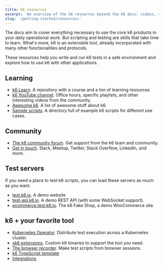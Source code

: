 ```yaml
---
title: k6 resources
excerpt: 'An overview of the k6 resources beyond the k6 docs: videos, repositories, test servers, courses, and more'
slug: '/getting-started/resources/'
---
```


The docs aim to cover everything necessary to use the core k6 products in your daily operational work.
But scripting and testing are skills that take time to learn.
What's more, k6 is an extensible tool, already incorporated with many other functionalities and protocols.

These resources help you write and run k6 tests in a safe environment and explore how to use k6 with other applications.

## Learning

- [k6 Learn](https://github.com/grafana/k6-learn). A repository with a course and a ton of learning resources
- [k6 YouTube channel](https://www.youtube.com/c/k6test/playlists). Office hours, specific playlists, and other interesting videos from the community.
- [Awesome k6](https://github.com/grafana/awesome-k6). A list of awesome stuff about k6.
- [Sample scripts](https://github.com/grafana/k6/tree/master/samples). A directory full of example k6 scripts for different use cases.

## Community

- [The k6 community forum](https://community.k6.io/). Get support from the k6 team and community.
- [Get in touch](https://k6.io/community/#join-the-conversation). Slack, Meetup, Twitter, Stack Overflow, LinkedIn, and more.

## Test servers

If you need a place to test k6 scripts, you can load these servers as much as you want.

- [test.k6.io](https://test.k6.io). A demo website
- [test-api.k6.io](https://test.k6.io). A demo REST API (with some WebSocket support).
- [ecommerce.test.k6.io](http://ecommerce.test.k6.io/). The k6 Fake Shop, a demo WooCommerce site.

## k6 + your favorite tool

- [Kubernetes Operator](https://k6.io/blog/running-distributed-tests-on-k8s/). Distribute test execution across a Kubernetes cluster.
- [xk6 extensions](/extensions). Custom k6 binaries to support the tool you need.
- [The browser recorder](/test-authoring/recording-a-session/browser-recorder/). Make test scripts from browser sessions.
- [k6 TypeScript template](https://github.com/grafana/k6-template-typescript)
- [Integrations](/integrations/)

